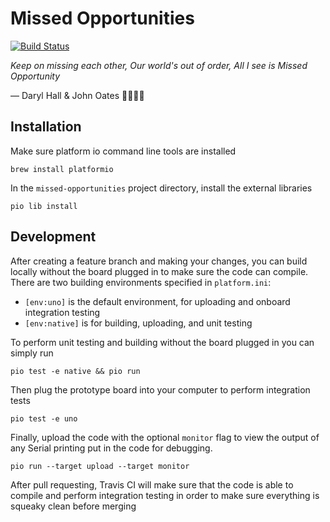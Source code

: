 # Missed Opportunities

[![Build Status](https://travis-ci.com/cutelabnyc/missed-opportunities.svg?branch=master)](https://travis-ci.com/cutelabnyc/missed-opportunities)

_Keep on missing each other, Our world's out of order, All I see is Missed Opportunity_

— Daryl Hall & John Oates 🌻🌺🌻🌺

## Installation

Make sure platform io command line tools are installed

```
brew install platformio
```

In the `missed-opportunities` project directory, install the external libraries

```
pio lib install
```

## Development

After creating a feature branch and making your changes, you can build locally without the board plugged in to make sure the code can compile. There are two building environments specified in `platform.ini`:

-   `[env:uno]` is the default environment, for uploading and onboard integration testing
-   `[env:native]` is for building, uploading, and unit testing

To perform unit testing and building without the board plugged in you can simply run

```
pio test -e native && pio run
```

Then plug the prototype board into your computer to perform integration tests

```
pio test -e uno
```

Finally, upload the code with the optional `monitor` flag to view the output of any Serial printing put in the code for debugging.

```
pio run --target upload --target monitor
```

After pull requesting, Travis CI will make sure that the code is able to compile and perform integration testing in order to make sure everything is squeaky clean before merging
